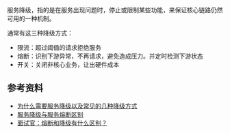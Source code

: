 服务降级，指的是在服务出现问题时，停止或限制某些功能，来保证核心链路仍然可用的一种机制。

通常有这三种降级方式：
- 限流：超过阈值的请求拒绝服务
- 熔断：识别下游异常，不再请求，避免造成压力。并定时检测下游状态
- 开关：关闭非核心业务，让出硬件成本

## 参考资料

- [为什么需要服务降级以及常见的几种降级方式](https://learn.lianglianglee.com/%E4%B8%93%E6%A0%8F/%E6%B7%B1%E5%85%A5%E7%90%86%E8%A7%A3%20Sentinel%EF%BC%88%E5%AE%8C%EF%BC%89/02%20%E4%B8%BA%E4%BB%80%E4%B9%88%E9%9C%80%E8%A6%81%E6%9C%8D%E5%8A%A1%E9%99%8D%E7%BA%A7%E4%BB%A5%E5%8F%8A%E5%B8%B8%E8%A7%81%E7%9A%84%E5%87%A0%E7%A7%8D%E9%99%8D%E7%BA%A7%E6%96%B9%E5%BC%8F.md)
- [服务降级与服务熔断区别](https://zhuanlan.zhihu.com/p/341939685)
- [面试官：熔断和降级有什么区别？](https://www.cnblogs.com/vipstone/p/17128885.html)